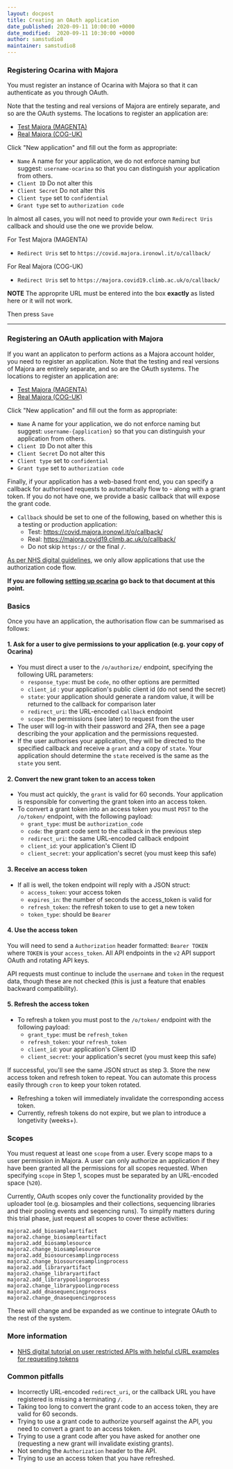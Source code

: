 ```yaml
---
layout: docpost
title: Creating an OAuth application
date_published: 2020-09-11 10:00:00 +0000
date_modified:  2020-09-11 10:30:00 +0000
author: samstudio8
maintainer: samstudio8
---
```


### Registering Ocarina with Majora

You must register an instance of Ocarina with Majora so that it can authenticate as you through OAuth.

Note that the testing and real versions of Majora are entirely separate, and so are the OAuth systems.
The locations to register an application are:

* [Test Majora (MAGENTA)](https://covid.majora.ironowl.it/o/applications/)
* [Real Majora (COG-UK)](https://majora.covid19.climb.ac.uk/o/applications/)

Click "New application" and fill out the form as appropriate:

* `Name` A name for your application, we do not enforce naming but suggest: `username-ocarina` so that you can distinguish your application from others.
* `Client ID` Do not alter this
* `Client Secret` Do not alter this
* `Client type` set to `confidential`
* `Grant type` set to `authorization code`

In almost all cases, you will not need to provide your own `Redirect Uris` callback and should use the one we provide below.

For Test Majora (MAGENTA)
* `Redirect Uris` set to `https://covid.majora.ironowl.it/o/callback/`

For Real Majora (COG-UK)
* `Redirect Uris` set to `https://majora.covid19.climb.ac.uk/o/callback/`

**NOTE** The approprite URL must be entered into the box **exactly** as listed here or it will not work.

Then press `Save`

***

### Registering an OAuth application with Majora

If you want an applicaton to perform actions as a Majora account holder, you need to register an application.
Note that the testing and real versions of Majora are entirely separate, and so are the OAuth systems.
The locations to register an application are:

* [Test Majora (MAGENTA)](https://covid.majora.ironowl.it/o/applications/)
* [Real Majora (COG-UK)](https://majora.covid19.climb.ac.uk/o/applications/)

Click "New application" and fill out the form as appropriate:

* `Name` A name for your application, we do not enforce naming but suggest: `username-{application}` so that you can distinguish your application from others.
* `Client ID` Do not alter this
* `Client Secret` Do not alter this
* `Client type` set to `confidential`
* `Grant type` set to `authorization code`

Finally, if your application has a web-based front end, you can specify a callback for authorised requests to automatically flow to - along with a grant token.
If you do not have one, we provide a basic callback that will expose the grant code.

* `Callback` should be set to one of the following, based on whether this is a testing or production application:
    * Test: https://covid.majora.ironowl.it/o/callback/
    * Real: https://majora.covid19.climb.ac.uk/o/callback/
    * Do not skip `https://` or the final `/`.
    
 [As per NHS digital guidelines](https://digital.nhs.uk/developer/guides-and-documentation/security-and-authorisation/user-restricted-restful-apis#top), we only allow applications that use the authorization code flow.
 
 **If you are following [setting up ocarina](setting-up-ocarina) go back to that document at this point.**

### Basics

Once you have an application, the authorisation flow can be summarised as follows:

#### 1. Ask for a user to give permissions to your application (e.g. your copy of Ocarina)

* You must direct a user to the `/o/authorize/` endpoint, specifying the following URL parameters:
    * `response_type`: must be `code`, no other options are permitted
    * `client_id` : your application's public client id (do not send the secret)
    * `state`: your application should generate a random value, it will be returned to the callback for comparison later
    * `redirect_uri`: the URL-encoded `callback` endpoint
    * `scope`: the permissions (see later) to request from the user
* The user will log-in with their password and 2FA, then see a page describing the your application and the permissions requested.
* If the user authorises your application, they will be directed to the specified callback and receive a `grant` and a copy of `state`. Your application should determine the `state` received is the same as the `state` you sent.

#### 2. Convert the new grant token to an access token

* You must act quickly, the `grant` is valid for 60 seconds. Your application is responsible for converting the grant token into an access token.
* To convert a grant token into an access token you must `POST` to the `/o/token/` endpoint, with the following payload:
    * `grant_type`: must be `authorization_code`
    * `code`: the grant code sent to the callback in the previous step
    * `redirect_uri`: the same URL-encoded callback endpoint
    * `client_id`: your application's Client ID
    * `client_secret`: your application's secret (you must keep this safe)
    
#### 3. Receive an access token

* If all is well, the token endpoint will reply with a JSON struct:
    * `access_token`: your access token
    * `expires_in`: the number of seconds the access_token is valid for
    * `refresh_token`: the refresh token to use to get a new token
    * `token_type`: should be `Bearer`
    
    
#### 4. Use the access token

You will need to send a `Authorization` header formatted: `Bearer TOKEN` where `TOKEN` is your `access_token`.
All API endpoints in the `v2` API support OAuth and rotating API keys.

API requests must continue to include the `username` and `token` in the request data, though these are not
checked (this is just a feature that enables backward compatibility).

#### 5. Refresh the access token

* To refresh a token you must post to the `/o/token/` endpoint with the following payload:
    * `grant_type`: must be `refresh_token`
    * `refresh_token`: your `refresh_token`
    * `client_id`: your application's Client ID
    * `client_secret`: your application's secret (you must keep this safe)

If successful, you'll see the same JSON struct as step 3. Store the new access token and refresh token to repeat. You can automate this process easily through `cron` to keep your token rotated.

* Refreshing a token will immediately invalidate the corresponding access token.
* Currently, refresh tokens do not expire, but we plan to introduce a longetivity (weeks+).


### Scopes 
You must request at least one `scope` from a user. Every scope maps to a user permission in Majora.
A user can only authorize an application if they have been granted all the permissions for all scopes requested.
When specifying `scope` in Step 1, scopes must be separated by an URL-encoded space (`%20`).

Currently, OAuth scopes only cover the functionality provided by the uploader tool (e.g. biosamples and their collections, sequencing libraries and their pooling events and seqencing runs). To simplify matters during this trial phase, just request all scopes to cover these activities:

```
majora2.add_biosampleartifact
majora2.change_biosampleartifact
majora2.add_biosamplesource
majora2.change_biosamplesource
majora2.add_biosourcesamplingprocess
majora2.change_biosourcesamplingprocess
majora2.add_libraryartifact
majora2.change_libraryartifact
majora2.add_librarypoolingprocess
majora2.change_librarypoolingprocess
majora2.add_dnasequencingprocess
majora2.change_dnasequencingprocess
```

These will change and be expanded as we continue to integrate OAuth to the rest of the system.

### More information

* [NHS digital tutorial on user restricted APIs with helpful cURL examples for requesting tokens](https://digital.nhs.uk/developer/guides-and-documentation/security-and-authorisation/user-restricted-restful-apis-nhs-identity-combined-authentication-and-authorisation#tutorial)
    
### Common pitfalls

* Incorrectly URL-encoded `redirect_uri`, or the callback URL you have registered is missing a terminating `/`.
* Taking too long to convert the grant code to an access token, they are valid for 60 seconds.
* Trying to use a grant code to authorize yourself against the API, you need to convert a grant to an access token.
* Trying to use a grant code after you have asked for another one (requesting a new grant will invalidate existing grants).
* Not sendng the `Authorization` header to the API.
* Trying to use an access token that you have refreshed.
